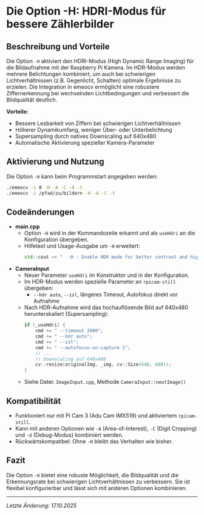 # Die Option -H: HDRI-Modus für bessere Zählerbilder

## Beschreibung und Vorteile

Die Option `-H` aktiviert den HDRI-Modus (High Dynamic Range Imaging) für die Bildaufnahme mit der Raspberry Pi Kamera. Im HDR-Modus werden mehrere Belichtungen kombiniert, um auch bei schwierigen Lichtverhältnissen (z.B. Gegenlicht, Schatten) optimale Ergebnisse zu erzielen. Die Integration in emeocv ermöglicht eine robustere Ziffernerkennung bei wechselnden Lichtbedingungen und verbessert die Bildqualität deutlich.

**Vorteile:**
- Bessere Lesbarkeit von Ziffern bei schwierigen Lichtverhältnissen
- Höherer Dynamikumfang, weniger Über- oder Unterbelichtung
- Supersampling durch natives Downscaling auf 640x480
- Automatische Aktivierung spezieller Kamera-Parameter

## Aktivierung und Nutzung

Die Option `-H` kann beim Programmstart angegeben werden:

```bash
./emeocv -c 0 -H -A -C -d -t
./emeocv -i /pfad/zu/bildern -H -A -C -t
```

## Codeänderungen

- **main.cpp**
  - Option `-H` wird in der Kommandozeile erkannt und als `useHdri` an die Konfiguration übergeben.
  - Hilfetext und Usage-Ausgabe um `-H` erweitert:
    ```cpp
    std::cout << "  -H : Enable HDR mode for better contrast and higher resolution (Pi Camera only).\n";
    ```
- **CameraInput**
  - Neuer Parameter `useHdri` im Konstruktor und in der Konfiguration.
  - Im HDR-Modus werden spezielle Parameter an `rpicam-still` übergeben:
    - `--hdr auto`, `--zsl`, längeres Timeout, Autofokus direkt vor Aufnahme
  - Nach HDR-Aufnahme wird das hochauflösende Bild auf 640x480 herunterskaliert (Supersampling):
    ```cpp
    if (_useHdri) {
        cmd += " --timeout 3000";
        cmd += " --hdr auto";
        cmd += " --zsl";
        cmd += " --autofocus-on-capture 1";
        // ...
        // Downscaling auf 640x480
        cv::resize(originalImg, _img, cv::Size(640, 480));
    }
    ```
  - Siehe Datei: `ImageInput.cpp`, Methode `CameraInput::nextImage()`

## Kompatibilität

- Funktioniert nur mit Pi Cam 3 (Adu Cam IMX519) und aktiviertem `rpicam-still`.
- Kann mit anderen Optionen wie `-A` (Area-of-Interest), `-C` (Digit Cropping) und `-d` (Debug-Modus) kombiniert werden.
- Rückwärtskompatibel: Ohne `-H` bleibt das Verhalten wie bisher.

## Fazit

Die Option `-H` bietet eine robuste Möglichkeit, die Bildqualität und die Erkennungsrate bei schwierigen Lichtverhältnissen zu verbessern. Sie ist flexibel konfigurierbar und lässt sich mit anderen Optionen kombinieren.

---

*Letzte Änderung: 17.10.2025*